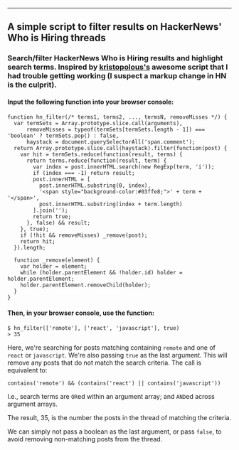 ----
## A simple script to filter results on HackerNews' Who is Hiring threads

### Search/filter HackerNews Who is Hiring results and highlight search terms.  Inspired by [kristopolous's](https://news.ycombinator.com/item?id=10313519) awesome script that I had trouble getting working (I suspect a markup change in HN is the culprit).

#### Input the following function into your browser console:

    function hn_filter(/* terms1, terms2, ..., termsN, removeMisses */) {
      var termSets = Array.prototype.slice.call(arguments),
          removeMisses = typeof(termSets[termSets.length - 1]) === 'boolean' ? termSets.pop() : false,
          haystack = document.querySelectorAll('span.comment');
      return Array.prototype.slice.call(haystack).filter(function(post) {
        var hit = termSets.reduce(function(result, terms) {
          return terms.reduce(function(result, term) {
            var index = post.innerHTML.search(new RegExp(term, 'i'));
            if (index === -1) return result;
            post.innerHTML = [
              post.innerHTML.substring(0, index),
              '<span style="background-color:#03ffe8;">' + term + '</span>',
              post.innerHTML.substring(index + term.length)
            ].join('');
            return true;
          }, false) && result;
        }, true);
        if (!hit && removeMisses) _remove(post);
        return hit;
      }).length;

      function _remove(element) {
        var holder = element;
        while (holder.parentElement && !holder.id) holder = holder.parentElement;
        holder.parentElement.removeChild(holder);
      }
    }


#### Then, in your browser console, use the function:

    $ hn_filter(['remote'], ['react', 'javascript'], true)
    > 35


Here, we're searching for posts matching containing `remote` and one of `react` or `javascript`.  We're also passing `true` as the last argument.  This will remove any posts that do not match the search criteria.  The call is equivalent to:

    contains('remote') && (contains('react') || contains('javascript'))

I.e., search terms are `OR`ed within an argument array; and `AND`ed across argument arrays.

The result, 35, is the number the posts in the thread of matching the criteria.

We can simply not pass a boolean as the last argument, or pass `false`, to avoid removing non-matching posts from the thread.
